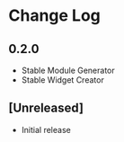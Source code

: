# Change Log

## 0.2.0

- Stable Module Generator
- Stable Widget Creator

## [Unreleased]

- Initial release